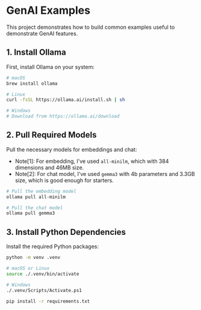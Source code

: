 
# GenAI Examples

This project demonstrates how to build common examples useful to demonstrate GenAI features.

## 1. Install Ollama

First, install Ollama on your system:

```bash
# macOS
brew install ollama

# Linux
curl -fsSL https://ollama.ai/install.sh | sh

# Windows
# Download from https://ollama.ai/download
```

## 2. Pull Required Models

Pull the necessary models for embeddings and chat:

- Note[1]: For embedding, I've used `all-minilm`, which with 384 dimensions and 46MB size.
- Note[2]: For chat model, I've used `gemma3` with 4b parameters and 3.3GB size, which is good enough for starters.

```bash
# Pull the embedding model
ollama pull all-minilm

# Pull the chat model
ollama pull gemma3
```

## 3. Install Python Dependencies

Install the required Python packages:

```bash
python -m venv .venv

# macOS or Linux
source ./.venv/bin/activate

# Windows
./.venv/Scripts/Activate.ps1

pip install -r requirements.txt
```